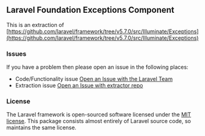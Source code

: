 ## Laravel Foundation Exceptions Component

This is an extraction of [https://github.com/laravel/framework/tree/v5.7.0/src/Illuminate/Exceptions](https://github.com/laravel/framework/tree/v5.7.0/src/Illuminate/Exceptions)


### Issues

If you have a problem then please open an issue in the following places:

* Code/Functionality issue [Open an Issue with the Laravel Team](https://github.com/laravel/framework/issues/new/choose)
* Extraction issue [Open an Issue with extractor repo](https://github.com/laravel-foundation/readme/issues/new)


### License

The Laravel framework is open-sourced software licensed under the [MIT license](http://opensource.org/licenses/MIT). This package consists almost entirely of Laravel source code, so maintains the same license.
